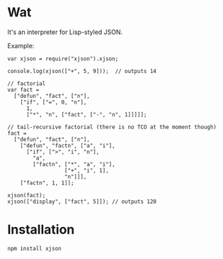 Wat
===

It's an interpreter for Lisp-styled JSON.

Example:

    var xjson = require("xjson").xjson;

    console.log(xjson(["+", 5, 9]));  // outputs 14

    // factorial
    var fact =
      ["defun", "fact", ["n"],
        ["if", ["=", 0, "n"],
          1,
          ["*", "n", ["fact", ["-", "n", 1]]]]];

    // tail-recursive factorial (there is no TCO at the moment though)
    fact =
      ["defun", "fact", ["n"],
        ["defun", "factn", ["a", "i"],
          ["if", [">", "i", "n"],
            "a",
            ["factn", ["*", "a", "i"],
                      ["+", "i", 1],
                      "n"]]],
        ["factn", 1, 1]];

    xjson(fact);
    xjson(["display", ["fact", 5]]); // outputs 120

Installation
============

    npm install xjson
